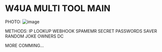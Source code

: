 # W4UA MULTI TOOL MAIN

PHOTO:
![image](https://github.com/user-attachments/assets/4a9acb89-eafa-42e0-bf3b-d8e4549e3c41)

METHODS:
IP LOOKUP
WEBHOOK SPAMEMR
SECRET
PASSWORDS SAVER
RANDOM JOKE
OWNERS DC

MORE COMMING...
